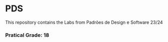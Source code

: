 # PDS
This repository contains the Labs from Padrões de Design e Software 23/24 

### Pratical Grade: 18

